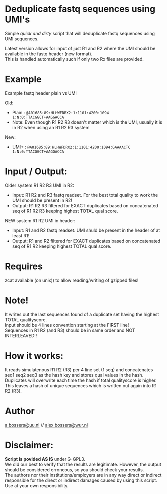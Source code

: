 # Deduplicate fastq sequences using UMI's
Simple *quick and dirty* script that will deduplicate fastq sequences using UMI sequences.  

Latest version allows for input of just R1 and R2 where the UMI should be available in the fastq header (new format).  
This is handled automatically such if only two Rx files are provided.

# Example
Example fastq header plain vs UMI

Old:
- Plain : `@A01685:89:HLHWFDRX2:1:1101:4200:1094 1:N:0:TTACGGCT+AAGGACCA`     
- Note: Even though R1 R2 R3 doesn't matter which is the UMI, usually it is in R2 when using an R1 R2 R3 system
  
New:
- UMI+  : `@A01685:89:HLHWFDRX2:1:1101:4200:1094:GAAAACTC 1:N:0:TTACGGCT+AAGGACCA`

# Input / Output:

Older system R1 R2 R3 UMI in R2:
- Input: R1 R2 and R3 fastq readset. For the best total quality to work the UMI should be present in R2!
- Output: R1 R2 R3 filtered for EXACT duplicates based on concatenated seq of R1 R2 R3 keeping highest TOTAL qual score.

NEW system R1 R2 UMI in header:
- Input: R1 and R2 fastq readset. UMI shuld be present in the header of at least R1!
- Output: R1 and R2 filtered for EXACT duplicates based on concatenated seq of R1 R2 keeping highest TOTAL qual score.

# Requires 
zcat available (on unix)) to allow reading/writing of gzipped files!

# Note! 
It writes out the last sequences found of a duplicate set having the highest TOTAL qualityscore.  
Input should be 4 lines convention starting at the FIRST line!  
Sequences in R1 R2 (and R3) should be in same order and NOT INTERLEAVED!!  

# How it works: 
It reads simulatenous R1 R2 (R3) per 4 line set (1 seq) and concatenates seq1 seq2 seq3 as the hash key and stores qual values in the hash. Duplicates will overwrite each time the hash if total qualityscore is higher.    This leaves a hash of unique sequences which is written out again into R1 R2 (R3).

# Author

a.bossers@uu.nl // alex.bossers@wur.nl

# Disclaimer:  
**Script is povided AS IS** under G-GPL3.  
We did our best to verify that the results are legitimate. However, the output should be considered erroneous, so you should check your results.  
The authors nor their institutions/employers are in any way direct or indirect responsible for the direct or indirect damages caused by using this script.  
Use at your own responsibility.

